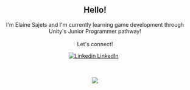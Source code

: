 <div align="center">

  ## Hello!

I'm Elaine Sajets and I'm currently learning game development through Unity's Junior Programmer pathway!<br>
<br>
Let's connect! 


[![Linkedin](https://i.sstatic.net/gVE0j.png) LinkedIn](www.linkedin.com/in/elaine-sajets)
&nbsp;
<br>
<br>
<br>
<p align="center">
  <a href="https://skillicons.dev">
    <img src="https://skillicons.dev/icons?i=js,html,css" />
  </a>
</p>
</div>
<!--
**elainesajets/elainesajets** is a ✨ _special_ ✨ repository because its `README.md` (this file) appears on your GitHub profile.

Here are some ideas to get you started:

- 🔭 I’m currently working on ...
- 🌱 I’m currently learning ...
- 👯 I’m looking to collaborate on ...
- 🤔 I’m looking for help with ...
- 💬 Ask me about ...
- 📫 How to reach me: ...
- 😄 Pronouns: ...
- ⚡ Fun fact: ...
-->
